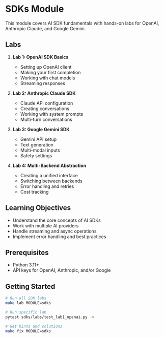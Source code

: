 # SDKs Module

This module covers AI SDK fundamentals with hands-on labs for OpenAI, Anthropic Claude, and Google Gemini.

## Labs

1. **Lab 1: OpenAI SDK Basics**
   - Setting up OpenAI client
   - Making your first completion
   - Working with chat models
   - Streaming responses

2. **Lab 2: Anthropic Claude SDK**
   - Claude API configuration
   - Creating conversations
   - Working with system prompts
   - Multi-turn conversations

3. **Lab 3: Google Gemini SDK**
   - Gemini API setup
   - Text generation
   - Multi-modal inputs
   - Safety settings

4. **Lab 4: Multi-Backend Abstraction**
   - Creating a unified interface
   - Switching between backends
   - Error handling and retries
   - Cost tracking

## Learning Objectives

- Understand the core concepts of AI SDKs
- Work with multiple AI providers
- Handle streaming and async operations
- Implement error handling and best practices

## Prerequisites

- Python 3.11+
- API keys for OpenAI, Anthropic, and/or Google

## Getting Started

```bash
# Run all SDK labs
make lab MODULE=sdks

# Run specific lab
pytest sdks/labs/test_lab1_openai.py -v

# Get hints and solutions
make fix MODULE=sdks
```
